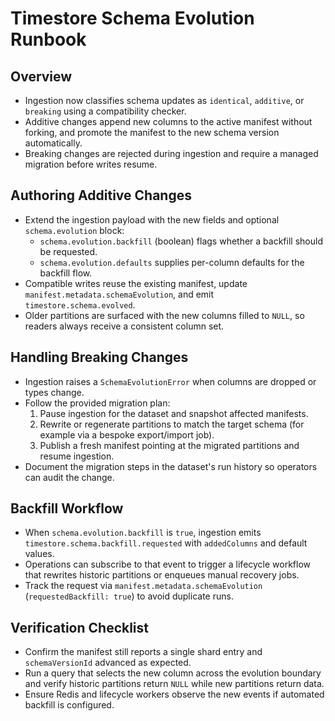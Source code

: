 # Timestore Schema Evolution Runbook

## Overview
- Ingestion now classifies schema updates as `identical`, `additive`, or `breaking` using a compatibility checker.
- Additive changes append new columns to the active manifest without forking, and promote the manifest to the new schema version automatically.
- Breaking changes are rejected during ingestion and require a managed migration before writes resume.

## Authoring Additive Changes
- Extend the ingestion payload with the new fields and optional `schema.evolution` block:
  - `schema.evolution.backfill` (boolean) flags whether a backfill should be requested.
  - `schema.evolution.defaults` supplies per-column defaults for the backfill flow.
- Compatible writes reuse the existing manifest, update `manifest.metadata.schemaEvolution`, and emit `timestore.schema.evolved`.
- Older partitions are surfaced with the new columns filled to `NULL`, so readers always receive a consistent column set.

## Handling Breaking Changes
- Ingestion raises a `SchemaEvolutionError` when columns are dropped or types change.
- Follow the provided migration plan:
  1. Pause ingestion for the dataset and snapshot affected manifests.
  2. Rewrite or regenerate partitions to match the target schema (for example via a bespoke export/import job).
  3. Publish a fresh manifest pointing at the migrated partitions and resume ingestion.
- Document the migration steps in the dataset's run history so operators can audit the change.

## Backfill Workflow
- When `schema.evolution.backfill` is `true`, ingestion emits `timestore.schema.backfill.requested` with `addedColumns` and default values.
- Operations can subscribe to that event to trigger a lifecycle workflow that rewrites historic partitions or enqueues manual recovery jobs.
- Track the request via `manifest.metadata.schemaEvolution` (`requestedBackfill: true`) to avoid duplicate runs.

## Verification Checklist
- Confirm the manifest still reports a single shard entry and `schemaVersionId` advanced as expected.
- Run a query that selects the new column across the evolution boundary and verify historic partitions return `NULL` while new partitions return data.
- Ensure Redis and lifecycle workers observe the new events if automated backfill is configured.
